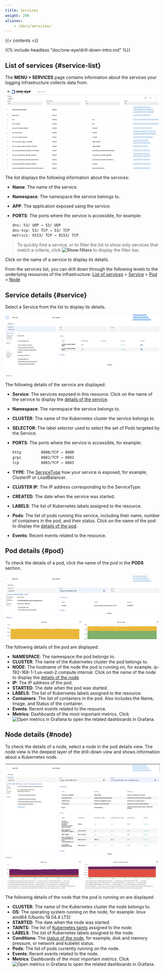 ```yaml
---
title: Services
weight: 200
aliases:
    - /docs/services/
---
```


{{< contents >}}

{{% include-headless "doc/one-eye/drill-down-intro.md" %}}

## List of services {#service-list}

The **MENU > SERVICES** page contains information about the services your logging infrastructure collects data from. 

![List of services](services-list.png)

The list displays the following information about the services:

- **Name**: The name of the service.
- **Namespace**: The namespace the service belongs to.
- **APP**: The application exposed using the service.
- **PORTS**: The ports where the service is accessible, for example:

    ```bash
    dns: 53/ UDP → 53/ UDP
    dns-tcp: 53/ TCP → 53/ TCP
    metrics: 9153/ TCP → 9153/ TCP
    ```

> To quickly find a service, or to filter the list to show only services that match a criteria, click **![Show filters](/docs/one-eye/headless/icon-filters.png)** to display the filter bar.

Click on the name of a service to display its details.

From the services list, you can drill down through the following levels to the underlying resources of the infrastructure: [List of services](#service-list) > [Service](#service) > [Pod](#pod) > [Node](#node)

## Service details {#service}

Select a Service from the list to display its details.

![Details of a service](service-service-details.png)

The following details of the service are displayed:

- **Service**: The services exposed in this resource. Click on the name of the service to display the [details of the service](#service).
- **Namespace**: The namespace the service belongs to.
- **CLUSTER**: The name of the Kubernetes cluster the service belongs to.
- **SELECTOR**: The label selector used to select the set of Pods targeted by the Service.
- **PORTS**: The ports where the service is accessible, for example:

    ```bash
    http         8080/TCP → 8080
    grpc         8082/TCP → 8082
    tcp          8083/TCP → 8083
    ```

- **TYPE**: The [ServiceType](https://kubernetes.io/docs/concepts/services-networking/service/#publishing-services-service-types) how your service is exposed, for example, ClusterIP or LoadBalancer.
- **CLUSTER IP**: The IP address corresponding to the ServiceType.
- **CREATED**: The date when the service was started.
- **LABELS**: The list of Kubernetes labels assigned to the resource.
- **Pods**: The list of pods running this service, including their name, number of containers in the pod, and their status. Click on the name of the pod to display the [details of the pod](#pod).
- **Events**: Recent events related to the resource.

## Pod details {#pod}

To check the details of a pod, click the name of the pod in the **PODS** section.

![Details of a pod](pod-details.png)

The following details of the pod are displayed:

- **NAMESPACE**: The namespace the pod belongs to.
- **CLUSTER**: The name of the Kubernetes cluster the pod belongs to.
- **NODE**: The hostname of the node the pod is running on, for example, ip-192-168-1-1.us-east-2.compute.internal. Click on the name of the node to display the [details of the node](#node).
- **IP**: The IP address of the pod.
- **STARTED**: The date when the pod was started.
- **LABELS**: The list of Kubernetes labels assigned to the resource.
- **Containers**: The list of containers in the pod. Also includes the Name, Image, and Status of the container.
- **Events**: Recent events related to the resource.
- **Metrics**: Dashboards of the most important metrics. Click ![Open metrics in Grafana](/img/docs/backyards/icon-open-in-grafana.png) to open the related dashboards in Grafana.

## Node details {#node}

To check the details of a node, select a node in the pod details view. The node view is the deepest layer of the drill-down view and shows information about a Kubernetes node.

![Details of a node](node-details.png)

The following details of the node that the pod is running on are displayed:

- **CLUSTER**: The name of the Kubernetes cluster the node belongs to.
- **OS**: The operating system running on the node, for example: linux amd64 (Ubuntu 18.04.4 LTS)
- **STARTED**: The date when the node was started.
- **TAINTS**: The list of [Kubernetes taints](https://kubernetes.io/docs/concepts/configuration/taint-and-toleration/) assigned to the node.
- **LABELS**: The list of Kubernetes labels assigned to the node.
- **Conditions**: The [status of the node](https://kubernetes.io/docs/concepts/architecture/nodes/#condition), for example, disk and memory pressure, or network and kubelet status.
- **Pods**: The list of pods currently running on the node.
- **Events**: Recent events related to the node.
- **Metrics**: Dashboards of the most important metrics. Click ![Open metrics in Grafana](/img/docs/backyards/icon-open-in-grafana.png) to open the related dashboards in Grafana.
